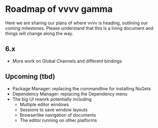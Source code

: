 # Roadmap of vvvv gamma

Here we are sharing our plans of where vvvv is heading, outlining our coming milestones. Please understand that this is a living document and things will change along the way.

## 6.x 
* More work on Global Channels and different bindings

## Upcoming (tbd)
* Package Manager: replacing the commandline for installing NuGets
* Dependency Manager: replacing the Dependency menu
* The big UI rework potentially including
  * Multiple editor windows
  * Sessions to save window layouts
  * Browserlike navigation of documents
  * The editor running on other platforms
